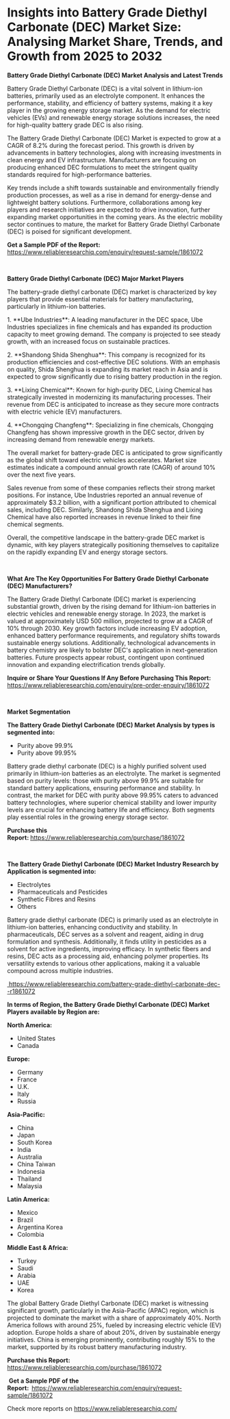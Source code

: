 <p><h1>Insights into Battery Grade Diethyl Carbonate (DEC) Market Size: Analysing Market Share, Trends, and Growth from 2025 to 2032</h1></p><p><strong>Battery Grade Diethyl Carbonate (DEC) Market Analysis and Latest Trends</strong></p>
<p><p>Battery Grade Diethyl Carbonate (DEC) is a vital solvent in lithium-ion batteries, primarily used as an electrolyte component. It enhances the performance, stability, and efficiency of battery systems, making it a key player in the growing energy storage market. As the demand for electric vehicles (EVs) and renewable energy storage solutions increases, the need for high-quality battery grade DEC is also rising.</p><p>The Battery Grade Diethyl Carbonate (DEC) Market is expected to grow at a CAGR of 8.2% during the forecast period. This growth is driven by advancements in battery technologies, along with increasing investments in clean energy and EV infrastructure. Manufacturers are focusing on producing enhanced DEC formulations to meet the stringent quality standards required for high-performance batteries. </p><p>Key trends include a shift towards sustainable and environmentally friendly production processes, as well as a rise in demand for energy-dense and lightweight battery solutions. Furthermore, collaborations among key players and research initiatives are expected to drive innovation, further expanding market opportunities in the coming years. As the electric mobility sector continues to mature, the market for Battery Grade Diethyl Carbonate (DEC) is poised for significant development.</p></p>
<p><strong>Get a Sample PDF of the Report:&nbsp;</strong> <a href="https://www.reliableresearchiq.com/enquiry/request-sample/1861072?utm_campaign=120&utm_medium=2&utm_source=Github&utm_content=ia&utm_term=03022025&utm_id=battery-grade-diethyl-carbonate-dec">https://www.reliableresearchiq.com/enquiry/request-sample/1861072</a></p>
<p>&nbsp;</p>
<p><strong>Battery Grade Diethyl Carbonate (DEC) Major Market Players</strong></p>
<p><p>The battery-grade diethyl carbonate (DEC) market is characterized by key players that provide essential materials for battery manufacturing, particularly in lithium-ion batteries. </p><p>1. **Ube Industries**: A leading manufacturer in the DEC space, Ube Industries specializes in fine chemicals and has expanded its production capacity to meet growing demand. The company is projected to see steady growth, with an increased focus on sustainable practices.</p><p>2. **Shandong Shida Shenghua**: This company is recognized for its production efficiencies and cost-effective DEC solutions. With an emphasis on quality, Shida Shenghua is expanding its market reach in Asia and is expected to grow significantly due to rising battery production in the region.</p><p>3. **Lixing Chemical**: Known for high-purity DEC, Lixing Chemical has strategically invested in modernizing its manufacturing processes. Their revenue from DEC is anticipated to increase as they secure more contracts with electric vehicle (EV) manufacturers.</p><p>4. **Chongqing Changfeng**: Specializing in fine chemicals, Chongqing Changfeng has shown impressive growth in the DEC sector, driven by increasing demand from renewable energy markets.</p><p>The overall market for battery-grade DEC is anticipated to grow significantly as the global shift toward electric vehicles accelerates. Market size estimates indicate a compound annual growth rate (CAGR) of around 10% over the next five years.</p><p>Sales revenue from some of these companies reflects their strong market positions. For instance, Ube Industries reported an annual revenue of approximately $3.2 billion, with a significant portion attributed to chemical sales, including DEC. Similarly, Shandong Shida Shenghua and Lixing Chemical have also reported increases in revenue linked to their fine chemical segments.</p><p>Overall, the competitive landscape in the battery-grade DEC market is dynamic, with key players strategically positioning themselves to capitalize on the rapidly expanding EV and energy storage sectors.</p></p>
<p>&nbsp;</p>
<p><strong>What Are The Key Opportunities For Battery Grade Diethyl Carbonate (DEC) Manufacturers?</strong></p>
<p><p>The Battery Grade Diethyl Carbonate (DEC) market is experiencing substantial growth, driven by the rising demand for lithium-ion batteries in electric vehicles and renewable energy storage. In 2023, the market is valued at approximately USD 500 million, projected to grow at a CAGR of 10% through 2030. Key growth factors include increasing EV adoption, enhanced battery performance requirements, and regulatory shifts towards sustainable energy solutions. Additionally, technological advancements in battery chemistry are likely to bolster DEC's application in next-generation batteries. Future prospects appear robust, contingent upon continued innovation and expanding electrification trends globally.</p></p>
<p><strong>Inquire or Share Your Questions If Any Before Purchasing This Report:</strong> <a href="https://www.reliableresearchiq.com/enquiry/pre-order-enquiry/1861072?utm_campaign=120&utm_medium=2&utm_source=Github&utm_content=ia&utm_term=03022025&utm_id=battery-grade-diethyl-carbonate-dec">https://www.reliableresearchiq.com/enquiry/pre-order-enquiry/1861072</a></p>
<p>&nbsp;</p>
<p><strong>Market Segmentation</strong></p>
<p><strong>The Battery Grade Diethyl Carbonate (DEC) Market Analysis by types is segmented into:</strong></p>
<p><ul><li>Purity above 99.9%</li><li>Purity above 99.95%</li></ul></p>
<p><p>Battery grade diethyl carbonate (DEC) is a highly purified solvent used primarily in lithium-ion batteries as an electrolyte. The market is segmented based on purity levels: those with purity above 99.9% are suitable for standard battery applications, ensuring performance and stability. In contrast, the market for DEC with purity above 99.95% caters to advanced battery technologies, where superior chemical stability and lower impurity levels are crucial for enhancing battery life and efficiency. Both segments play essential roles in the growing energy storage sector.</p></p>
<p><strong>Purchase this Report:&nbsp;</strong><a href="https://www.reliableresearchiq.com/purchase/1861072?utm_campaign=120&utm_medium=2&utm_source=Github&utm_content=ia&utm_term=03022025&utm_id=battery-grade-diethyl-carbonate-dec">https://www.reliableresearchiq.com/purchase/1861072</a></p>
<p>&nbsp;</p>
<p><strong>The Battery Grade Diethyl Carbonate (DEC) Market Industry Research by Application is segmented into:</strong></p>
<p><ul><li>Electrolytes</li><li>Pharmaceuticals and Pesticides</li><li>Synthetic Fibres and Resins</li><li>Others</li></ul></p>
<p><p>Battery grade diethyl carbonate (DEC) is primarily used as an electrolyte in lithium-ion batteries, enhancing conductivity and stability. In pharmaceuticals, DEC serves as a solvent and reagent, aiding in drug formulation and synthesis. Additionally, it finds utility in pesticides as a solvent for active ingredients, improving efficacy. In synthetic fibers and resins, DEC acts as a processing aid, enhancing polymer properties. Its versatility extends to various other applications, making it a valuable compound across multiple industries.</p></p>
<p><a href="https://www.reliableresearchiq.com/battery-grade-diethyl-carbonate-dec--r1861072?utm_campaign=120&utm_medium=2&utm_source=Github&utm_content=ia&utm_term=03022025&utm_id=battery-grade-diethyl-carbonate-dec">&nbsp;https://www.reliableresearchiq.com/battery-grade-diethyl-carbonate-dec--r1861072</a></p>
<p><strong>In terms of Region, the Battery Grade Diethyl Carbonate (DEC) Market Players available by Region are:</strong></p>
<p>
    <p> <strong> North America: </strong>
        <ul>
            <li>United States</li>
            <li>Canada</li>
        </ul>
        </p> 
    <p> <strong> Europe: </strong>
        <ul>
            <li>Germany</li>
            <li>France</li>
            <li>U.K.</li>
            <li>Italy</li>
            <li>Russia</li>
        </ul>
        </p> 
    <p> <strong> Asia-Pacific: </strong>
        <ul>
            <li>China</li>
            <li>Japan</li>
            <li>South Korea</li>
            <li>India</li>
            <li>Australia</li>
            <li>China Taiwan</li>
            <li>Indonesia</li>
            <li>Thailand</li>
            <li>Malaysia</li>
        </ul>
        </p> 
    <p> <strong> Latin America: </strong>
        <ul>
            <li>Mexico</li>
            <li>Brazil</li>
            <li>Argentina Korea</li>
            <li>Colombia</li>
        </ul>
        </p> 
    <p> <strong> Middle East & Africa: </strong>
        <ul>
            <li>Turkey</li>
            <li>Saudi</li>
            <li>Arabia</li>
            <li>UAE</li>
            <li>Korea</li>
        </ul>
    </p>
    </p>
<p><p>The global Battery Grade Diethyl Carbonate (DEC) market is witnessing significant growth, particularly in the Asia-Pacific (APAC) region, which is projected to dominate the market with a share of approximately 40%. North America follows with around 25%, fueled by increasing electric vehicle (EV) adoption. Europe holds a share of about 20%, driven by sustainable energy initiatives. China is emerging prominently, contributing roughly 15% to the market, supported by its robust battery manufacturing industry.</p></p>
<p><strong>Purchase this Report: </strong><a href="https://www.reliableresearchiq.com/purchase/1861072?utm_campaign=120&utm_medium=2&utm_source=Github&utm_content=ia&utm_term=03022025&utm_id=battery-grade-diethyl-carbonate-dec">https://www.reliableresearchiq.com/purchase/1861072</a></p>
<p>&nbsp;<strong>Get a Sample PDF of the Report:&nbsp;&nbsp;</strong><a href="https://www.reliableresearchiq.com/enquiry/request-sample/1861072?utm_campaign=120&utm_medium=2&utm_source=Github&utm_content=ia&utm_term=03022025&utm_id=battery-grade-diethyl-carbonate-dec">https://www.reliableresearchiq.com/enquiry/request-sample/1861072</a></p>
<p><strong></strong></p>
<p>Check more reports on <a href="https://www.reliableresearchiq.com/?utm_campaign=120&utm_medium=2&utm_source=Github&utm_content=ia&utm_term=03022025&utm_id=battery-grade-diethyl-carbonate-dec">https://www.reliableresearchiq.com/</a></p>